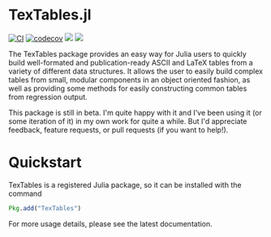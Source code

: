 # TexTables.jl
[![CI](https://github.com/jacobadenbaum/TexTables.jl/actions/workflows/ci.yml/badge.svg)](https://github.com/jacobadenbaum/TexTables.jl/actions/workflows/ci.yml)
[![codecov](https://codecov.io/gh/jacobadenbaum/TexTables.jl/branch/master/graph/badge.svg?token=ehpys3uhdl)](https://codecov.io/gh/jacobadenbaum/TexTables.jl)
[![](https://img.shields.io/badge/docs-stable-blue.svg)](https://jacobadenbaum.github.io/TexTables.jl/stable)
[![](https://img.shields.io/badge/docs-latest-blue.svg)](https://jacobadenbaum.github.io/TexTables.jl/latest)

The TexTables package provides an easy way for Julia users to quickly
build well-formated and publication-ready ASCII and LaTeX tables from a
variety of different data structures.  It allows the user to easily
build complex tables from small, modular components in an object
oriented fashion, as well as providing some methods for easily
constructing common tables from regression output.

This package is still in beta.  I'm quite happy with it and I've been
using it (or some iteration of it) in my own work for quite a while.
But I'd appreciate feedback, feature requests, or pull requests (if you
want to help!).

# Quickstart

TexTables is a registered Julia package, so it can be installed with the command
```julia
Pkg.add("TexTables")
```
For more usage details, please see the latest documentation.
